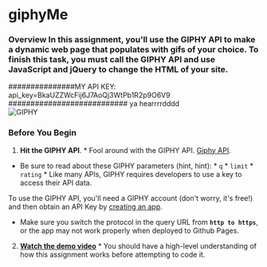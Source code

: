 # giphyMe

### Overview  In this assignment, you'll use the GIPHY API to make a dynamic web page that populates with gifs of your choice. To finish this task, you must call the GIPHY API and use JavaScript and jQuery to change the HTML of your site. 
###############MY API KEY: 
api_key=BkaUZZWcFij6J7AoQj3WtPb1R2p9O6V9
########################### ya hearrrrdddd  
![GIPHY](Images/1-giphy.jpg) 
 ### Before You Begin 
 1. **Hit the GIPHY API**.    * Fool around with the GIPHY API. [Giphy API](https://developers.giphy.com/docs/).    
* Be sure to read about these GIPHY parameters (hint, hint):      * `q`      * `limit`      * `rating`    * Like many APIs, GIPHY requires developers to use a key to access their API data. 

To use the GIPHY API, you'll need a GIPHY account (don't worry, it's free!) and then obtain an API Key by [creating an app](https://developers.giphy.com/dashboard/?create=true).    

* Make sure you switch the protocol in the query URL from **`http to https`**, or the app may not work properly when deployed to Github Pages.  

2. **[Watch the demo video](https://youtu.be/BqreERTLjgQ)**     * You should have a high-level understanding of how this assignment works before attempting to code it.
